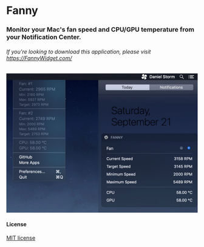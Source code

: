 # Fanny
### Monitor your Mac's fan speed and CPU/GPU temperature from your Notification Center.
###### If you're looking to download this application, please visit https://FannyWidget.com/

![alt text](readme-assets/fanny-widget-screenshot.jpg "Screenshot of Fanny Widget")

#### License
[MIT license](LICENSE)
